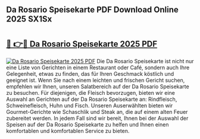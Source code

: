 ## Da Rosario Speisekarte PDF Download Online 2025 SX1Sx

# <h2><a href="http://gc5gdja.nevu.top/?p=Da+Rosario+Speisekarte">🔗 👉🔴 Da Rosario Speisekarte 2025 PDF</a></h2>

[![Da Rosario Speisekarte 2025 PDF](https://i.imgur.com/dBaPXMq.png)](http://gc5gdja.nevu.top/?p=Da+Rosario+Speisekarte)
Die Da Rosario Speisekarte ist nicht nur eine Liste von Gerichten in einem Restaurant oder Café, sondern auch Ihre Gelegenheit, etwas zu finden, das für Ihren Geschmack köstlich und geeignet ist. Wenn Sie nach einem leichten und frischen Gericht suchen, empfehlen wir Ihnen, unseren Salatbereich auf der Da Rosario Speisekarte zu besuchen. Für diejenigen, die Fleisch bevorzugen, bieten wir eine Auswahl an Gerichten auf der Da Rosario Speisekarte an: Rindfleisch, Schweinefleisch, Huhn und Fisch. Unseren Auserwählten bieten wir Gourmet-Gerichte wie Schaschlik und Steak an, die auf einem alten Feuer zubereitet werden. In jedem Fall sind wir bereit, Ihnen bei der Auswahl der Speisen auf der Da Rosario Speisekarte zu helfen und Ihnen einen komfortablen und komfortablen Service zu bieten.
